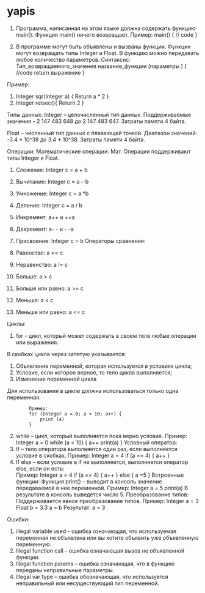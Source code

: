 # yapis


1)	Программа, написанная на этом языке должна содержать функцию main(). Функция main() ничего возвращает.
	Пример:
main() {
				// code	
}

2)	В программе могут быть объявлены и вызваны функции. Функции могут возвращать типы Integer и Float. В функцию можно передавать любое количество параметров. 
Синтаксис:
	       Тип_возвращаемого_значения название_функции (параметры ) { 
//code
return выражение
        }

Пример:
1)	Integer sqr(Integer a) {
			Return a * 2
     }
2)	Integer retsec(){
	Return 2
     }




Типы данных:
Integer – целочисленный тип данных. Поддерживаемые значения - 2 147 483 648 до 2 147 483 647. Затраты памяти 4 байта.

Float – численный тип данных с плавающей точкой. Диапазон значений: -3.4 * 10^38 до 3.4 * 10^38. Затраты памяти 4 байта.

Операции:
Математические операции: 
		Мат. Операции поддерживают типы Integer и Float.
1)	Сложение: Integer c = a + b

2)	Вычитание: Integer c = a – b

3)	Умножение: Integer c = a *b

4)	Деление: Integer c = a / b

5)	Инкремент: а++ и ++а

6)	Декремент: а- - и - -а

7) Присвоение: Integer c = b
Операторы сравнения:
1)	Равенство: а == с 

2)	Неравенство: а != с

3)	Больше: а > с

4)	Больше или равно: а >= с

5)	Меньше: а < с

6)	Меньше или равно: а <= с


Циклы:
1)	for - цикл, который может содержать в своем теле любые операции или выражения.

В скобках цикла через запятую указывается:
1.	Объявление переменной, которая используется в условиях цикла;
2.	Условие, если которое верное, то тело цикла выполняется;
3.	Изменение переменной цикла

Для использования в цикле должна использоваться только одна переменная.

	 		Пример:
			for (Integer a = 0; a < 10; a++) {
				print (a)
			}

2)	while – цикл, который выполняется пока верно условие.
Пример:
Integer a = 0
while (a < 10) {
a++
print(a)
}
Условный оператор:
1)	If – тело оператора выполняется один раз, если выполняется условие в скобках.
Пример:
Integer a = 4
if (a == 4) { a++ }
2)	If else – если условие в if не выполняется, выполняется оператор else, если он есть:	
Пример:
Integer a = 4
if (a == 4) {
        		a++
} 
else {
a =5
          }
Встроенные функции:
Функция print() – выводит в консоль значение передаваемой в нее переменной.
		Пример:
			Integer a = 5
			print(a)
		В результате в консоль выведется число 5.
Преобразование типов:
		Поддерживается явное преобразование типов.
		Пример:
		Integer a = 3
		Float b = 3.3
		a = b
		Результат:
		а = 3

Ошибки:
1)	illegal variable used - ошибка означающая, что используемая переменная не объявлена или вы хотите объявить уже объявленную переменную.
2)	Illegal function call – ошибка означающая вызов не объявленной функции.
3)	Illegal function params – ошибка означающая, что в функцию переданы неправильные параметры.
4)	Illegal var type – ошибка обозначающая, что используется неправильный или несуществующий тип переменной.
	

